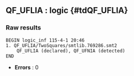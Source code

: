 ## QF_UFLIA : logic {#tdQF_UFLIA}
### Raw results


~~~
BEGIN logic_inf 115-4-1 20:46
1. QF_UFLIA/TwoSquares/smtlib.769286.smt2
    QF_UFLIA (declared), QF_UFNIA (detected)
END
~~~

* **Errors** : 0

